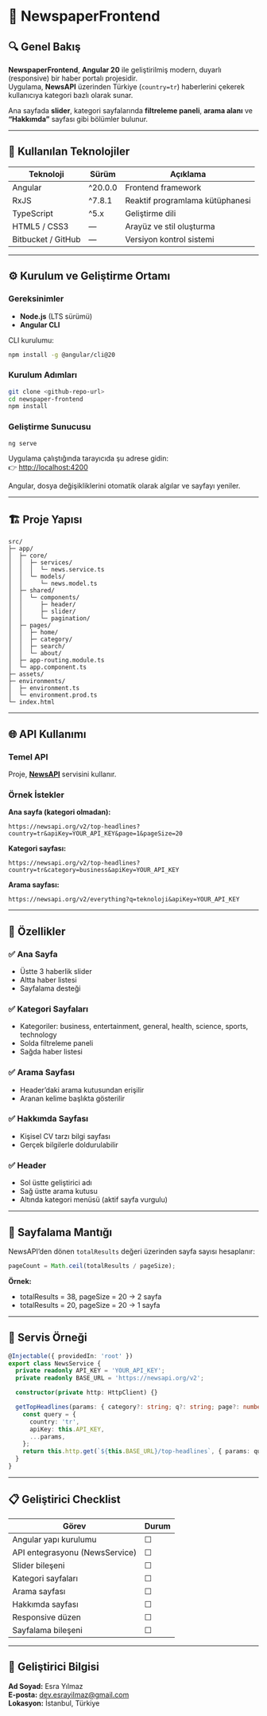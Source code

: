 
# 📰 NewspaperFrontend

## 🔍 Genel Bakış
**NewspaperFrontend**, **Angular 20** ile geliştirilmiş modern, duyarlı (responsive) bir haber portalı projesidir.  
Uygulama, **NewsAPI** üzerinden Türkiye (`country=tr`) haberlerini çekerek kullanıcıya kategori bazlı olarak sunar.  

Ana sayfada **slider**, kategori sayfalarında **filtreleme paneli**, **arama alanı** ve **“Hakkımda”** sayfası gibi bölümler bulunur.

---

## 🚀 Kullanılan Teknolojiler

| Teknoloji | Sürüm | Açıklama |
|------------|--------|----------|
| Angular | ^20.0.0 | Frontend framework |
| RxJS | ^7.8.1 | Reaktif programlama kütüphanesi |
| TypeScript | ^5.x | Geliştirme dili |
| HTML5 / CSS3 | — | Arayüz ve stil oluşturma |
| Bitbucket / GitHub | — | Versiyon kontrol sistemi |

---

## ⚙️ Kurulum ve Geliştirme Ortamı

### Gereksinimler
- **Node.js** (LTS sürümü)
- **Angular CLI**

CLI kurulumu:
```bash
npm install -g @angular/cli@20
```

### Kurulum Adımları
```bash
git clone <github-repo-url>
cd newspaper-frontend
npm install
```

### Geliştirme Sunucusu
```bash
ng serve
```
Uygulama çalıştığında tarayıcıda şu adrese gidin:  
👉 [http://localhost:4200](http://localhost:4200)

Angular, dosya değişikliklerini otomatik olarak algılar ve sayfayı yeniler.

---

## 🏗️ Proje Yapısı
```
src/
├─ app/
│  ├─ core/
│  │  ├─ services/
│  │  │  └─ news.service.ts
│  │  └─ models/
│  │     └─ news.model.ts
│  ├─ shared/
│  │  └─ components/
│  │     ├─ header/
│  │     ├─ slider/
│  │     └─ pagination/
│  ├─ pages/
│  │  ├─ home/
│  │  ├─ category/
│  │  ├─ search/
│  │  └─ about/
│  ├─ app-routing.module.ts
│  └─ app.component.ts
├─ assets/
├─ environments/
│  ├─ environment.ts
│  └─ environment.prod.ts
└─ index.html
```

---

## 🌐 API Kullanımı

### Temel API
Proje, [**NewsAPI**](https://newsapi.org/v2/everything/top-headlines) servisini kullanır.

### Örnek İstekler

**Ana sayfa (kategori olmadan):**
```
https://newsapi.org/v2/top-headlines?country=tr&apiKey=YOUR_API_KEY&page=1&pageSize=20
```

**Kategori sayfası:**
```
https://newsapi.org/v2/top-headlines?country=tr&category=business&apiKey=YOUR_API_KEY
```

**Arama sayfası:**
```
https://newsapi.org/v2/everything?q=teknoloji&apiKey=YOUR_API_KEY
```

---

## 🧠 Özellikler

### ✅ Ana Sayfa
- Üstte 3 haberlik slider  
- Altta haber listesi  
- Sayfalama desteği  

### ✅ Kategori Sayfaları
- Kategoriler: business, entertainment, general, health, science, sports, technology  
- Solda filtreleme paneli  
- Sağda haber listesi  

### ✅ Arama Sayfası
- Header’daki arama kutusundan erişilir  
- Aranan kelime başlıkta gösterilir  

### ✅ Hakkımda Sayfası
- Kişisel CV tarzı bilgi sayfası  
- Gerçek bilgilerle doldurulabilir  

### ✅ Header
- Sol üstte geliştirici adı  
- Sağ üstte arama kutusu  
- Altında kategori menüsü (aktif sayfa vurgulu)

---

## 📄 Sayfalama Mantığı
NewsAPI’den dönen `totalResults` değeri üzerinden sayfa sayısı hesaplanır:
```typescript
pageCount = Math.ceil(totalResults / pageSize);
```
**Örnek:**
- totalResults = 38, pageSize = 20 → 2 sayfa  
- totalResults = 20, pageSize = 20 → 1 sayfa  

---

## 🧩 Servis Örneği
```typescript
@Injectable({ providedIn: 'root' })
export class NewsService {
  private readonly API_KEY = 'YOUR_API_KEY';
  private readonly BASE_URL = 'https://newsapi.org/v2';

  constructor(private http: HttpClient) {}

  getTopHeadlines(params: { category?: string; q?: string; page?: number; pageSize?: number }) {
    const query = {
      country: 'tr',
      apiKey: this.API_KEY,
      ...params,
    };
    return this.http.get(`${this.BASE_URL}/top-headlines`, { params: query });
  }
}
```

---



## 📋 Geliştirici Checklist

| Görev | Durum |
|--------|--------|
| Angular yapı kurulumu | ☐ |
| API entegrasyonu (NewsService) | ☐ |
| Slider bileşeni | ☐ |
| Kategori sayfaları | ☐ |
| Arama sayfası | ☐ |
| Hakkımda sayfası | ☐ |
| Responsive düzen | ☐ |
| Sayfalama bileşeni | ☐ |

---

## 👤 Geliştirici Bilgisi
**Ad Soyad:** Esra Yılmaz  
**E-posta:** dev.esrayilmaz@gmail.com  
**Lokasyon:** İstanbul, Türkiye
````
